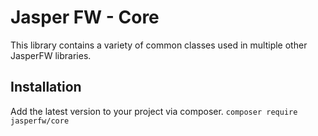 # Jasper FW - Core
This library contains a variety of common classes used in multiple other JasperFW libraries.

## Installation
Add the latest version to your project via composer.
`composer require jasperfw/core`
